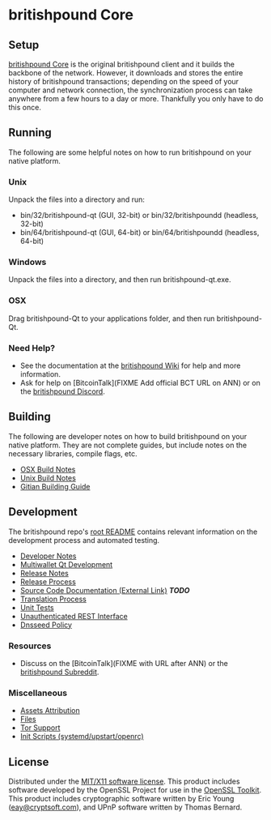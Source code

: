 britishpound Core
=====================

Setup
---------------------
[britishpound Core](https://britishpound.io/) is the original britishpound client and it builds the backbone of the network. However, it downloads and stores the entire history of britishpound transactions; depending on the speed of your computer and network connection, the synchronization process can take anywhere from a few hours to a day or more. Thankfully you only have to do this once.

Running
---------------------
The following are some helpful notes on how to run britishpound on your native platform.

### Unix

Unpack the files into a directory and run:

- bin/32/britishpound-qt (GUI, 32-bit) or bin/32/britishpoundd (headless, 32-bit)
- bin/64/britishpound-qt (GUI, 64-bit) or bin/64/britishpoundd (headless, 64-bit)

### Windows

Unpack the files into a directory, and then run britishpound-qt.exe.

### OSX

Drag britishpound-Qt to your applications folder, and then run britishpound-Qt.

### Need Help?

* See the documentation at the [britishpound Wiki](https://github.com/britishpound-crypto/britishpound/wiki)
for help and more information.
* Ask for help on [BitcoinTalk](FIXME Add official BCT URL on ANN) or on the [britishpound Discord](https://discord.gg/a7vhegP).

Building
---------------------
The following are developer notes on how to build britishpound on your native platform. They are not complete guides, but include notes on the necessary libraries, compile flags, etc.

- [OSX Build Notes](build-osx.md)
- [Unix Build Notes](build-unix.md)
- [Gitian Building Guide](gitian-building.md)

Development
---------------------
The britishpound repo's [root README](https://github.com/britishpound-crypto/britishpound/blob/master/README.md) contains relevant information on the development process and automated testing.

- [Developer Notes](developer-notes.md)
- [Multiwallet Qt Development](multiwallet-qt.md)
- [Release Notes](release-notes.md)
- [Release Process](release-process.md)
- [Source Code Documentation (External Link)](https://dev.visucore.com/bitcoin/doxygen/) ***TODO***
- [Translation Process](translation_process.md)
- [Unit Tests](unit-tests.md)
- [Unauthenticated REST Interface](REST-interface.md)
- [Dnsseed Policy](dnsseed-policy.md)

### Resources

* Discuss on the [BitcoinTalk](FIXME with URL after ANN) or the [britishpound Subreddit](http://reddit.com/r/britishpoundcoin).

### Miscellaneous
- [Assets Attribution](assets-attribution.md)
- [Files](files.md)
- [Tor Support](tor.md)
- [Init Scripts (systemd/upstart/openrc)](init.md)

License
---------------------
Distributed under the [MIT/X11 software license](http://www.opensource.org/licenses/mit-license.php).
This product includes software developed by the OpenSSL Project for use in the [OpenSSL Toolkit](https://www.openssl.org/). This product includes
cryptographic software written by Eric Young ([eay@cryptsoft.com](mailto:eay@cryptsoft.com)), and UPnP software written by Thomas Bernard.
